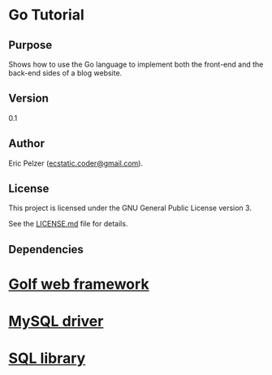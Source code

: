 # Go Tutorial

## Purpose

Shows how to use the Go language to implement both the front-end and the back-end sides of a blog website.

## Version

0.1

## Author

Eric Pelzer (ecstatic.coder@gmail.com).

## License

This project is licensed under the GNU General Public License version 3.

See the [LICENSE.md](LICENSE.md) file for details.

## Dependencies

# [Golf web framework](github.com/dinever/golf)
# [MySQL driver](github.com/go-sql-driver/mysql)
# [SQL library](github.com/jmoiron/sqlx)

